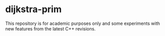 # dijkstra-prim

This repository is for academic purposes only and some experiments with new features from the latest C++ revisions.
